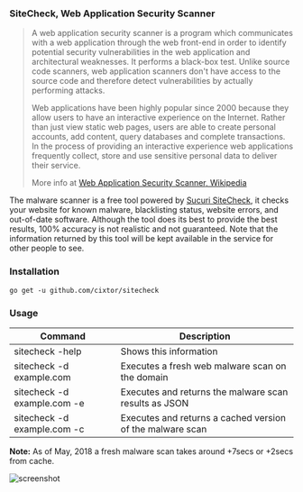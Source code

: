 ### SiteCheck, Web Application Security Scanner

> A web application security scanner is a program which communicates with a web application through the web front-end in order to identify potential security vulnerabilities in the web application and architectural weaknesses. It performs a black-box test. Unlike source code scanners, web application scanners don't have access to the source code and therefore detect vulnerabilities by actually performing attacks.
>
> Web applications have been highly popular since 2000 because they allow users to have an interactive experience on the Internet. Rather than just view static web pages, users are able to create personal accounts, add content, query databases and complete transactions. In the process of providing an interactive experience web applications frequently collect, store and use sensitive personal data to deliver their service.
>
> More info at [Web Application Security Scanner, Wikipedia](https://en.wikipedia.org/wiki/Web_application_security_scanner)

The malware scanner is a free tool powered by [Sucuri SiteCheck](https://sitecheck.sucuri.net), it checks your website for known malware, blacklisting status, website errors, and out-of-date software. Although the tool does its best to provide the best results, 100% accuracy is not realistic and not guaranteed. Note that the information returned by this tool will be kept available in the service for other people to see.

### Installation

```shell
go get -u github.com/cixtor/sitecheck
```

### Usage

Command                     | Description
----------------------------|-----------------------
sitecheck -help             | Shows this information
sitecheck -d example.com    | Executes a fresh web malware scan on the domain
sitecheck -d example.com -e | Executes and returns the malware scan results as JSON
sitecheck -d example.com -c | Executes and returns a cached version of the malware scan

**Note:** As of May, 2018 a fresh malware scan takes around +7secs or +2secs from cache.

![screenshot](http://localhost:8080/screenshot.png)
